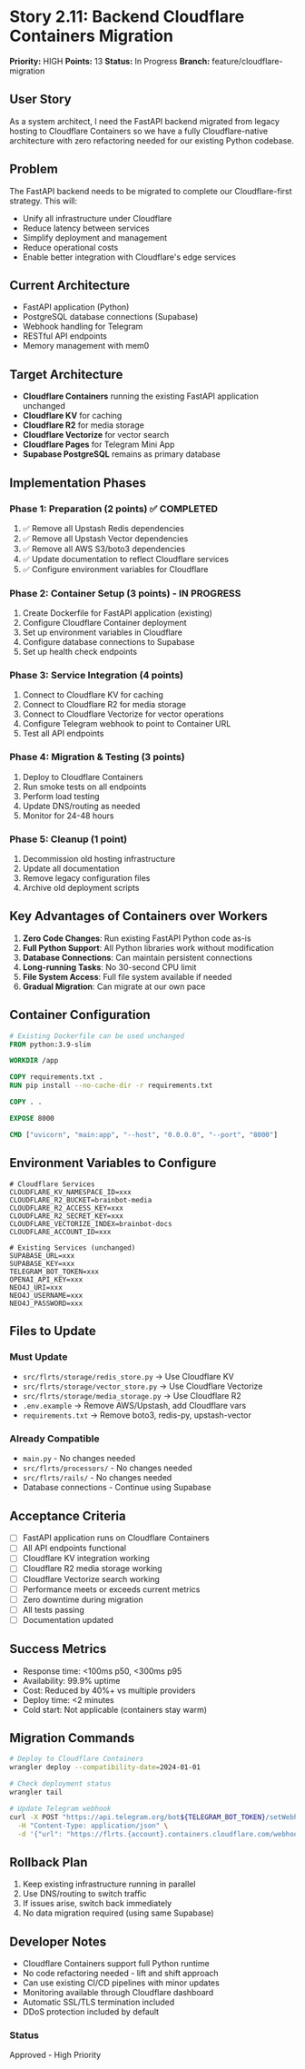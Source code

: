 # Story 2.11: Backend Cloudflare Containers Migration

**Priority:** HIGH
**Points:** 13
**Status:** In Progress
**Branch:** feature/cloudflare-migration

## User Story
As a system architect, I need the FastAPI backend migrated from legacy hosting to Cloudflare Containers so we have a fully Cloudflare-native architecture with zero refactoring needed for our existing Python codebase.

## Problem
The FastAPI backend needs to be migrated to complete our Cloudflare-first strategy. This will:
- Unify all infrastructure under Cloudflare
- Reduce latency between services
- Simplify deployment and management
- Reduce operational costs
- Enable better integration with Cloudflare's edge services

## Current Architecture
- FastAPI application (Python)
- PostgreSQL database connections (Supabase)
- Webhook handling for Telegram
- RESTful API endpoints
- Memory management with mem0

## Target Architecture
- **Cloudflare Containers** running the existing FastAPI application unchanged
- **Cloudflare KV** for caching
- **Cloudflare R2** for media storage
- **Cloudflare Vectorize** for vector search
- **Cloudflare Pages** for Telegram Mini App
- **Supabase PostgreSQL** remains as primary database

## Implementation Phases

### Phase 1: Preparation (2 points) ✅ COMPLETED
1. ✅ Remove all Upstash Redis dependencies
2. ✅ Remove all Upstash Vector dependencies
3. ✅ Remove all AWS S3/boto3 dependencies
4. ✅ Update documentation to reflect Cloudflare services
5. ✅ Configure environment variables for Cloudflare

### Phase 2: Container Setup (3 points) - IN PROGRESS
1. Create Dockerfile for FastAPI application (existing)
2. Configure Cloudflare Container deployment
3. Set up environment variables in Cloudflare
4. Configure database connections to Supabase
5. Set up health check endpoints

### Phase 3: Service Integration (4 points)
1. Connect to Cloudflare KV for caching
2. Connect to Cloudflare R2 for media storage
3. Connect to Cloudflare Vectorize for vector operations
4. Configure Telegram webhook to point to Container URL
5. Test all API endpoints

### Phase 4: Migration & Testing (3 points)
1. Deploy to Cloudflare Containers
2. Run smoke tests on all endpoints
3. Perform load testing
4. Update DNS/routing as needed
5. Monitor for 24-48 hours

### Phase 5: Cleanup (1 point)
1. Decommission old hosting infrastructure
2. Update all documentation
3. Remove legacy configuration files
4. Archive old deployment scripts

## Key Advantages of Containers over Workers

1. **Zero Code Changes**: Run existing FastAPI Python code as-is
2. **Full Python Support**: All Python libraries work without modification
3. **Database Connections**: Can maintain persistent connections
4. **Long-running Tasks**: No 30-second CPU limit
5. **File System Access**: Full file system available if needed
6. **Gradual Migration**: Can migrate at our own pace

## Container Configuration

```dockerfile
# Existing Dockerfile can be used unchanged
FROM python:3.9-slim

WORKDIR /app

COPY requirements.txt .
RUN pip install --no-cache-dir -r requirements.txt

COPY . .

EXPOSE 8000

CMD ["uvicorn", "main:app", "--host", "0.0.0.0", "--port", "8000"]
```

## Environment Variables to Configure

```env
# Cloudflare Services
CLOUDFLARE_KV_NAMESPACE_ID=xxx
CLOUDFLARE_R2_BUCKET=brainbot-media
CLOUDFLARE_R2_ACCESS_KEY=xxx
CLOUDFLARE_R2_SECRET_KEY=xxx
CLOUDFLARE_VECTORIZE_INDEX=brainbot-docs
CLOUDFLARE_ACCOUNT_ID=xxx

# Existing Services (unchanged)
SUPABASE_URL=xxx
SUPABASE_KEY=xxx
TELEGRAM_BOT_TOKEN=xxx
OPENAI_API_KEY=xxx
NEO4J_URI=xxx
NEO4J_USERNAME=xxx
NEO4J_PASSWORD=xxx
```

## Files to Update

### Must Update
- `src/flrts/storage/redis_store.py` → Use Cloudflare KV
- `src/flrts/storage/vector_store.py` → Use Cloudflare Vectorize  
- `src/flrts/storage/media_storage.py` → Use Cloudflare R2
- `.env.example` → Remove AWS/Upstash, add Cloudflare vars
- `requirements.txt` → Remove boto3, redis-py, upstash-vector

### Already Compatible
- `main.py` - No changes needed
- `src/flrts/processors/` - No changes needed
- `src/flrts/rails/` - No changes needed
- Database connections - Continue using Supabase

## Acceptance Criteria
- [ ] FastAPI application runs on Cloudflare Containers
- [ ] All API endpoints functional
- [ ] Cloudflare KV integration working
- [ ] Cloudflare R2 media storage working
- [ ] Cloudflare Vectorize search working
- [ ] Performance meets or exceeds current metrics
- [ ] Zero downtime during migration
- [ ] All tests passing
- [ ] Documentation updated

## Success Metrics
- Response time: <100ms p50, <300ms p95
- Availability: 99.9% uptime
- Cost: Reduced by 40%+ vs multiple providers
- Deploy time: <2 minutes
- Cold start: Not applicable (containers stay warm)

## Migration Commands

```bash
# Deploy to Cloudflare Containers
wrangler deploy --compatibility-date=2024-01-01

# Check deployment status
wrangler tail

# Update Telegram webhook
curl -X POST "https://api.telegram.org/bot${TELEGRAM_BOT_TOKEN}/setWebhook" \
  -H "Content-Type: application/json" \
  -d '{"url": "https://flrts.{account}.containers.cloudflare.com/webhook"}'
```

## Rollback Plan
1. Keep existing infrastructure running in parallel
2. Use DNS/routing to switch traffic
3. If issues arise, switch back immediately
4. No data migration required (using same Supabase)

## Developer Notes
- Cloudflare Containers support full Python runtime
- No code refactoring needed - lift and shift approach
- Can use existing CI/CD pipelines with minor updates
- Monitoring available through Cloudflare dashboard
- Automatic SSL/TLS termination included
- DDoS protection included by default

### Status
Approved - High Priority